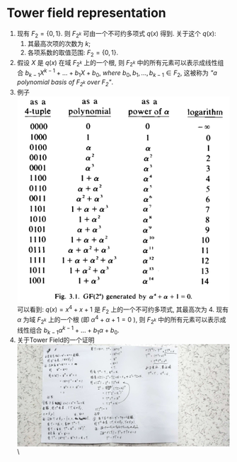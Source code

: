 # Tower field representation
1. 现有 $F_2 = \{0,1\}$. 则 $F_{2^k}$ 可由一个不可约多项式 $q(x)$ 得到. 关于这个 $q(x)$:
   1. 其最高次项的次数为 $k$;
   2. 各项系数的取值范围: $F_2=\{0,1\}$.
2. 假设 $X$ 是 $q(x)$ 在域 $F_{2^k}$ 上的一个根, 则 $F_{2^k}$ 中的所有元素可以表示成线性组合 $b_{k-1}X^{k-1}+...+b_{1}X+b_{0},\ where\ b_{0},b_{1},...,b_{k-1} \in F_2$, 这被称为 *"a polynomial basis of $F_{2^k}$ over $F_2$"*.
3. 例子\
![Fig. 1](./assets/Fig3_1.PNG)\
可以看到: $q(x) = x^4+x+1$ 是 $F_2$ 上的一个不可约多项式, 其最高次为 4. 现有 $\alpha$ 为域 $F_{2^k}$ 上的一个根 (即 $\alpha^4+\alpha+1=0$ ), 则 $F_{2^k}$ 中的所有元素可以表示成线性组合 $b_{k-1}\alpha^{k-1}+...+b_{1}\alpha+b_{0}$.
4. 关于Tower Field的一个证明\
![Fig. 2](./assets/zhengming.jpg)\